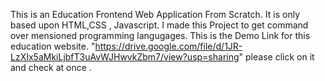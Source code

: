 This is an Education Frontend Web Application From Scratch. It is only based upon HTML,CSS , Javascript. I made this Project to get command over mensioned programming langugages.
This is the Demo Link for this education website. "https://drive.google.com/file/d/1JR-LzXIx5aMkiLjbfT3uAvWJHwvkZbm7/view?usp=sharing" 
please click on it and check at once .
